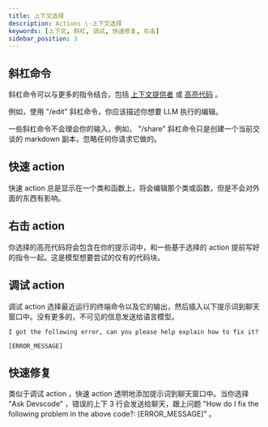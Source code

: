 ```yaml
---
title: 上下文选择
description: Actions \-上下文选择
keywords: [上下文, 斜杠, 调试, 快速修复, 右击]
sidebar_position: 3
---
```


## 斜杠命令

斜杠命令可以与更多的指令结合，包括 [上下文提供者](chat/context-selection.md) 或 [高亮代码](chat/context-selection.md) 。

例如，使用 "/edit" 斜杠命令，你应该描述你想要 LLM 执行的编辑。

一些斜杠命令不会理会你的输入，例如， "/share" 斜杠命令只是创建一个当前交谈的 markdown 副本，忽略任何你请求它做的。

## 快速 action

快速 action 总是显示在一个类和函数上，将会编辑那个类或函数，但是不会对外面的东西有影响。

## 右击 action

你选择的高亮代码将会包含在你的提示词中，和一些基于选择的 action 提前写好的指令一起。这是模型想要尝试的仅有的代码块。

## 调试 action

调试 action 选择最近运行的终端命令以及它的输出，然后插入以下提示词到聊天窗口中。没有更多的，不可见的信息发送给语言模型。

```
I got the following error, can you please help explain how to fix it?

[ERROR_MESSAGE]
```

## 快速修复

类似于调试 action ，快速 action 透明地添加提示词到聊天窗口中。当你选择 "Ask Devscode" ，错误的上下 3 行会发送给聊天，跟上问题 "How do I fix the following problem in the above code?: [ERROR_MESSAGE]" 。
